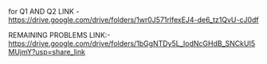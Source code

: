 for Q1 AND Q2 LINK -https://drive.google.com/drive/folders/1wr0J571rlfexEJ4-de6_tz1QvU-cJ0df

REMAINING PROBLEMS LINK:-https://drive.google.com/drive/folders/1bGgNTDy5L_IodNcGHdB_SNCkUI5MUjmY?usp=share_link
